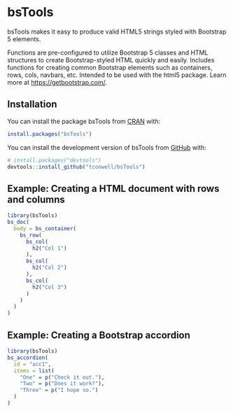 
# bsTools

<!-- badges: start -->
<!-- badges: end -->

bsTools makes it easy to produce valid HTML5 strings styled with Bootstrap 5 
elements. 

Functions are pre-configured to utilize Bootstrap 5 classes and 
HTML structures to create Bootstrap-styled HTML quickly and easily. Includes 
functions for creating common Bootstrap elements such as containers, rows, cols,
navbars, etc. Intended to be used with the html5 package. Learn more at 
<https://getbootstrap.com/>.

## Installation

You can install the package bsTools from [CRAN](https://cran.r-project.org/) with:

``` r
install.packages("bsTools")
```

You can install the development version of bsTools from [GitHub](https://github.com/) with:

``` r
# install.packages("devtools")
devtools::install_github("tconwell/bsTools")
```

## Example: Creating a HTML document with rows and columns

``` r
library(bsTools)
bs_doc(
  body = bs_container(
    bs_row(
      bs_col(
        h2("Col 1")
      ),
      bs_col(
        h2("Col 2")
      ),
      bs_col(
        h2("Col 3")
      )
    )
  )
)
```

## Example: Creating a Bootstrap accordion

``` r
library(bsTools)
bs_accordion(
  id = "acc1",
  items = list(
    "One" = p("Check it out."),
    "Two" = p("Does it work?"),
    "Three" = p("I hope so.")
  )
)
```
